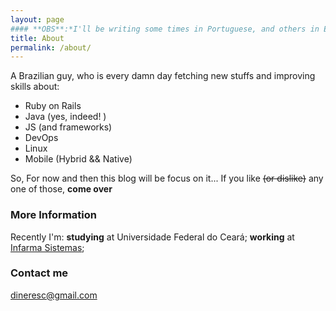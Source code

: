 ```yaml
---
layout: page
#### **OBS**:*I'll be writing some times in Portuguese, and others in English and hardly ever in both... dunno, only the time, mood and situation will tell.*
title: About
permalink: /about/
---
```


A Brazilian guy, who is every damn day fetching new stuffs and improving skills about:
+ Ruby on Rails
+ Java (yes, indeed! )
+ JS (and frameworks)
+ DevOps
+ Linux
+ Mobile (Hybrid && Native)

So, For now and then this blog will be focus on it... 
If you like ~~(or dislike)~~ any one of those, **come over** 

### More Information

Recently I'm:
**studying** at Universidade Federal do Ceará;
**working** at [Infarma Sistemas](www.infarma.com.br);


### Contact me
[dineresc@gmail.com](mailto:dineresc@gmail.com)
